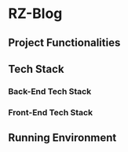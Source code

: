 # RZ-Blog

## Project Functionalities

## Tech Stack
### Back-End Tech Stack

### Front-End Tech Stack

## Running Environment
